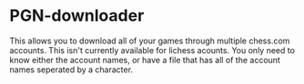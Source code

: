 # PGN-downloader
This allows you to download all of your games through multiple chess.com accounts. 
This isn't currently available for lichess acounts. You only need to know either the account names, or have a file that has all of the account names seperated by a character.
